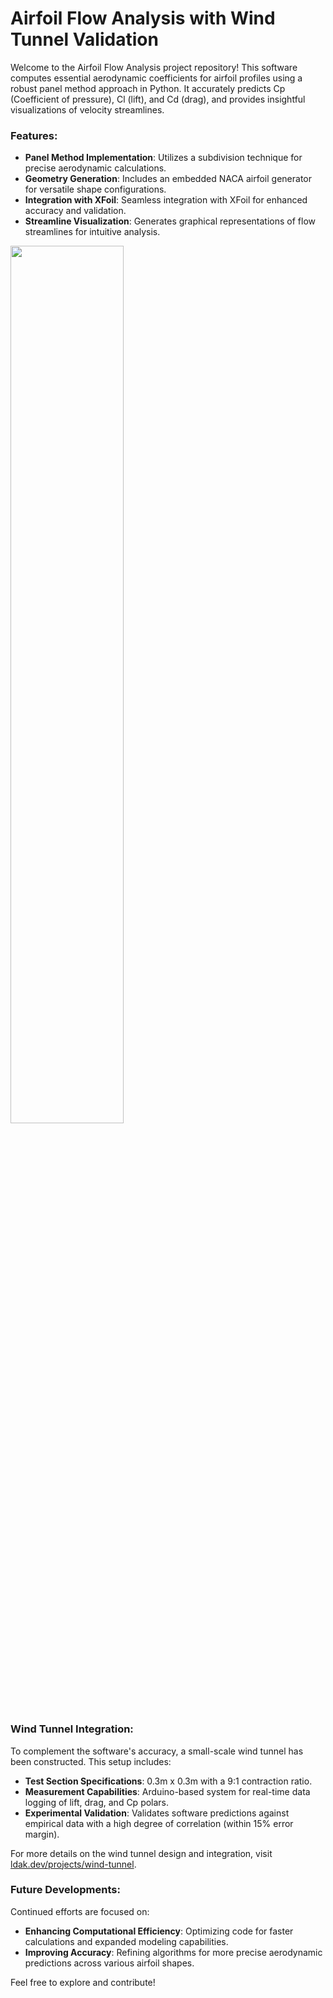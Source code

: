 # Airfoil Flow Analysis with Wind Tunnel Validation

Welcome to the Airfoil Flow Analysis project repository! This software computes essential aerodynamic coefficients for airfoil profiles using a robust panel method approach in Python. It accurately predicts Cp (Coefficient of pressure), Cl (lift), and Cd (drag), and provides insightful visualizations of velocity streamlines.

### Features:
- **Panel Method Implementation**: Utilizes a subdivision technique for precise aerodynamic calculations.
- **Geometry Generation**: Includes an embedded NACA airfoil generator for versatile shape configurations.
- **Integration with XFoil**: Seamless integration with XFoil for enhanced accuracy and validation.
- **Streamline Visualization**: Generates graphical representations of flow streamlines for intuitive analysis.

<img src="https://github.com/user-attachments/assets/15564255-db2c-4705-9331-1a72bbaa2546" width="60%"/>

### Wind Tunnel Integration:
To complement the software's accuracy, a small-scale wind tunnel has been constructed. This setup includes:
- **Test Section Specifications**: 0.3m x 0.3m with a 9:1 contraction ratio.
- **Measurement Capabilities**: Arduino-based system for real-time data logging of lift, drag, and Cp polars.
- **Experimental Validation**: Validates software predictions against empirical data with a high degree of correlation (within 15% error margin).

For more details on the wind tunnel design and integration, visit [ldak.dev/projects/wind-tunnel](https://ldak.dev/projects/wind-tunnel).

### Future Developments:
Continued efforts are focused on:
- **Enhancing Computational Efficiency**: Optimizing code for faster calculations and expanded modeling capabilities.
- **Improving Accuracy**: Refining algorithms for more precise aerodynamic predictions across various airfoil shapes.

Feel free to explore and contribute!
